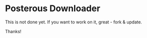 Posterous Downloader
====================

This is not done yet. If you want to work on it, great - fork & update.

Thanks!
